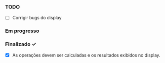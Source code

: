 ### TODO

- [ ] Corrigir bugs do display

### Em progresso

### Finalizado ✓

- [x] As operações devem ser calculadas e os resultados exibidos no display.
